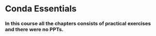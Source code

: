 # Conda Essentials
### In this course all the chapters consists of practical exercises and there were no PPTs.
